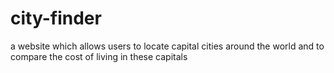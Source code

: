 # city-finder
 a website which allows users to locate capital cities around the world and to compare the cost of living in these capitals 

